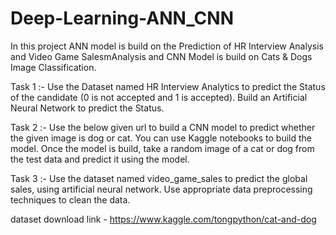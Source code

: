 # Deep-Learning-ANN_CNN

In this project ANN model is build on the Prediction of HR Interview Analysis and Video Game SalesmAnalysis and CNN Model is build on Cats & Dogs Image Classification.

Task 1 :-
Use the Dataset named HR Interview Analytics to predict the Status of the candidate (0 is not accepted and 1 is accepted). Build an Artificial Neural Network to predict the Status.


Task 2 :-
Use the below given url to build a CNN model to predict whether the given image is dog or cat. You can use Kaggle notebooks to build the model. Once the model is build, take a random image of a cat or dog from the test data and predict it using the model.


Task 3 :-
Use the dataset named video_game_sales to predict the global sales, using artificial neural network. Use appropriate data preprocessing techniques to clean the data.

dataset download link -
https://www.kaggle.com/tongpython/cat-and-dog
